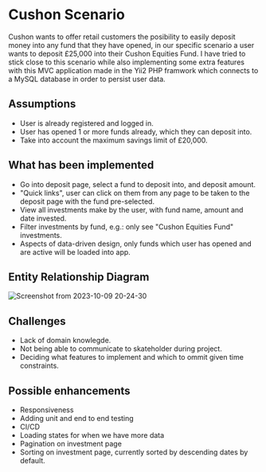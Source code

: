 # Cushon Scenario
Cushon wants to offer retail customers the posibility to easily deposit money into any fund that they have opened, in our specific scenario a user wants to deposit £25,000 into their Cushon Equities Fund. I have tried to stick close to this scenario while also implementing some extra features with this MVC application made in the Yii2 PHP framwork which connects to a MySQL database in order to persist user data. 

## Assumptions
- User is already registered and logged in.
- User has opened 1 or more funds already, which they can deposit into.
- Take into account the maximum savings limit of £20,000.

## What has been implemented
- Go into deposit page, select a fund to deposit into, and deposit amount.
- "Quick links", user can click on them from any page to be taken to the deposit page with the fund pre-selected.
- View all investments make by the user, with fund name, amount and date invested.
- Filter investments by fund, e.g.: only see "Cushon Equities Fund" investments.
- Aspects of data-driven design, only funds which user has opened and are active will be loaded into app.

## Entity Relationship Diagram
![Screenshot from 2023-10-09 20-24-30](https://github.com/win20/cushon/assets/22985058/6759ad76-a641-4a45-8f31-1c536743b319)

## Challenges
- Lack of domain knowlegde.
- Not being able to communicate to skateholder during project.
- Deciding what features to implement and which to ommit given time constraints.

## Possible enhancements
- Responsiveness
- Adding unit and end to end testing
- CI/CD
- Loading states for when we have more data
- Pagination on investment page
- Sorting on investment page, currently sorted by descending dates by default.
